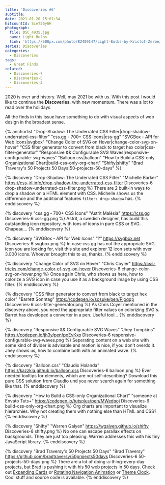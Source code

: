 ```yaml
---
title: 'Discoveries #6'
subtitle:
date: 2021-01-20 15:01:34
hitcountId: SieT36yGH
photograph:
  file: DSC_4935.jpg
  name: Light Bulbs
  link: 'https://500px.com/photo/82409147/Light-Bulbs-by-Kristof-Zerbe/'
series: Discoveries
categories:
  - Discoveries
tags:
  - Great Finds
related:
  - Discoveries-7
  - Discoveries-5
  - Discoveries-4
---
```


2020 is over and history. Well, may 2021 be with us. With this post I would like to continue the **Discoveries**, with new momentum. There was a lot to read over the holidays.

All the finds in this issue have something to do with visual aspects of web design in the broadest sense.

{% anchorlist 
"Drop-Shadow: The Underrated CSS Filter|drop-shadow-underrated-css-filter"
"css.gg - 700+ CSS Icons|css-gg"
"SVGBox - API for Web Icons|svgbox"
"Change Color of SVG on Hover|change-color-svg-on-hover"
"CSS filter generator to convert from black to target hex color|css-filter-generator"
"Responsive && Configurable SVG Waves|responsive-configurable-svg-waves"
"Balloon.css|balloon"
"How to Build a CSS-only Organizational Chart|build-css-only-org-chart"
"Shifty|shifty"
"Brad Traversy's 50 Projects 50 Days|50-projects-50-days"
%}

<!-- more -->

{% discovery "Drop-Shadow: The Underrated CSS Filter" "Michelle Barker" https://css-irl.info/drop-shadow-the-underrated-css-filter Discoveries-6 drop-shadow-underrated-css-filter.png %}
There are 2 built-in ways to drop a shadow on a HTML element with CSS. Michelle shows us the difference and the additional features ``filter: drop-shadow`` has.
{% enddiscovery %}

{% discovery "css.gg - 700+ CSS Icons" "Astrit Malësia" https://css.gg Discoveries-6 css-gg.png %}
Astrit, a swedish designer, has build this outstanding icon repository, with tons of icons in pure CSS or SVG. Chapeau...
{% enddiscovery %}

{% discovery "SVGBox - API for Web Icons" "?" https://svgbox.net Discoveries-6 svgbox.png %}
In case css.gg has not the appropriate SVG icon you are looking for, visit this site and explorer 12 icon sets with over 3.000 icons. Whoever brought this to us, thanks.
{% enddiscovery %}

{% discovery "Change Color of SVG on Hover" "Chris Coyier" https://css-tricks.com/change-color-of-svg-on-hover Discoveries-6 change-color-svg-on-hover.png %}
Once again Chris, who shows us here, how to colorize a SVG icon in case you use it as a background image by using CSS filter.
{% enddiscovery %}

{% discovery "CSS filter generator to convert from black to target hex color" "Barrett Sonntag" https://codepen.io/sosuke/pen/Pjoqqp Discoveries-6 css-filter-generator.png %}
As Chris Coyer mentioned in the discovery above, you need the appropriate filter values on colorizing SVG's. Barret has developed a converter in a pen. Useful tool...
{% enddiscovery %}

{% discovery "Responsive && Configurable SVG Waves" "Jhey Tompkins" https://codepen.io/jh3y/pen/poEvKxo Discoveries-6 responsive-configurable-svg-waves.png %}
Seperating content on a web site with some kind of divider is advisable  and motion is nice, if you don't overdo it.  Jhey shows us, how to combine both with an animated wave.
{% enddiscovery %}

{% discovery "Balloon.css" "Claudio Holanda" https://kazzkiq.github.io/balloon.css Discoveries-6 balloon.png %}
Ever needed tooltips for elements, which are not self-describing? Download this pure CSS solution from Claudio und you never search again for something like that.
{% enddiscovery %}

{% discovery "How to Build a CSS-only Organizational Chart" "someone at Envato Tuts+" https://codepen.io/tutsplus/pen/MWedpoj Discoveries-6 build-css-only-org-chart.png %}
Org charts are important to visualize hierarchies. Why not creating them with nothing else than HTML and CSS?
{% enddiscovery %}

{% discovery "Shifty" "Warren Galyen" https://wgalyen.github.io/shifty Discoveries-6 shifty.png %}
No one can escape parallax effects on backgrounds. They are just too pleasing. Warren addresses this with his tiny JavaScript library.
{% enddiscovery %}

{% discovery "Brad Traversy's 50 Projects 50 Days" "Brad Traversy" https://github.com/bradtraversy/50projects50days Discoveries-6 50-projects-50-days.png %}
There are a lot of doing-a-thing-every-day projects, but Brad is pushing it with his 50 web projects in 50 days. Check out [Expanding Cards](https://50projects50days.com/projects/expanding-cards/) or [Rotating Navigation Animation](https://50projects50days.com/projects/rotating-navigation-animation/) or [Theme Clock](https://50projects50days.com/projects/theme-clock/). Cool stuff and source code is available.
{% enddiscovery %}
